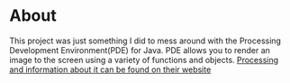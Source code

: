 # About
This project was just something I did to mess around with the Processing Development Environment(PDE) for Java. PDE allows you to render an image to the screen using a variety of functions and objects.
[Processing and information about it can be found on their website](https://processing.org)
